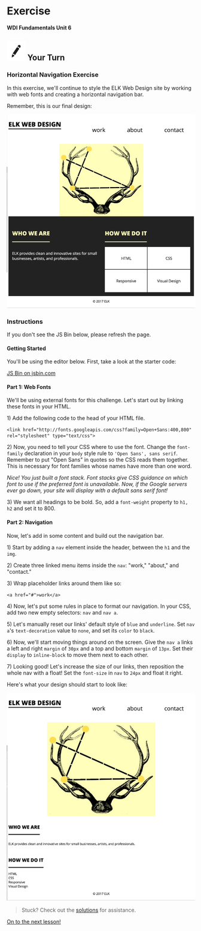 # Exercise

**WDI Fundamentals Unit 6**

## ![Your Turn](../../.gitbook/assets/exercise.png) Your Turn

### Horizontal Navigation Exercise

In this exercise, we'll continue to style the ELK Web Design site by working with web fonts and creating a horizontal navigation bar.

Remember, this is our final design:

![](../../.gitbook/assets/elk-final%20%281%29.png)

### Instructions

If you don't see the JS Bin below, please refresh the page.

#### Getting Started

You'll be using the editor below. First, take a look at the starter code:

[JS Bin on jsbin.com](http://jsbin.com/cojeke/embed?html,css,output)

#### Part 1: Web Fonts

We'll be using external fonts for this challenge. Let's start out by linking these fonts in your HTML.

1\) Add the following code to the head of your HTML file.

```markup
<link href="http://fonts.googleapis.com/css?family=Open+Sans:400,800" rel="stylesheet" type="text/css">
```

2\) Now, you need to tell your CSS where to use the font. Change the `font-family` declaration in your `body` style rule to `'Open Sans', sans serif`. Remember to put "Open Sans" in quotes so the CSS reads them together. This is necessary for font families whose names have more than one word.

_Nice! You just built a font stack. Font stacks give CSS guidance on which font to use if the preferred font is unavailable. Now, if the Google servers ever go down, your site will display with a default sans serif font!_

3\) We want all headings to be bold. So, add a `font-weight` property to `h1, h2` and set it to 800.

#### Part 2: Navigation

Now, let's add in some content and build out the navigation bar.

1\) Start by adding a `nav` element inside the header, between the `h1` and the `img`.

2\) Create three linked menu items inside the `nav`: "work," "about," and "contact."

3\) Wrap placeholder links around them like so:

```markup
<a href="#">work</a>
```

4\) Now, let's put some rules in place to format our navigation. In your CSS, add two new empty selectors: `nav` and `nav a`.

5\) Let's manually reset our links' default style of `blue` and `underline`. Set `nav a`'s `text-decoration` value to `none`, and set its `color` to `black`.

6\) Now, we'll start moving things around on the screen. Give the `nav a` links a left and right `margin` of `30px` and a top and bottom `margin` of `13px`. Set their `display` to `inline-block` to move them next to each other.

7\) Looking good! Let's increase the size of our links, then reposition the whole nav with a float! Set the `font-size` in `nav` to `24px` and float it right.

Here's what your design should start to look like:

![](../../.gitbook/assets/elk-with-floated-nav.png)

> Stuck? Check out the [solutions](../../exercise-solutions.md#horizontal-nav) for assistance.

[On to the next lesson!](../column-layout/)

